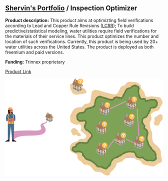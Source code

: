 ## [Shervin's Portfolio](https://moderncan.github.io) / Inspection Optimizer

**Product description:** This product aims at optimizting field verifications according to Lead and Copper Rule Revisions ([LCRR](https://www.epa.gov/ground-water-and-drinking-water/revised-lead-and-copper-rule)); To build predictive/statistical modeling, water utilities require field verifications for the materials of their service lines. This product optimizes the number and location of such verifications. Currently, this product is being used by 20+ water utilities across the United States. The product is deployed as both freemium and paid versions.

**Funding:** Trinnex proprietary 



[Product Link](https://www.trinnex.io/products/leadcast/inspection-optimizer)


<img style='vertical-align:middle;' src="/images/io_1.png" >


